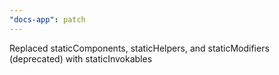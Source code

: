 ```yaml
---
"docs-app": patch
---
```


Replaced staticComponents, staticHelpers, and staticModifiers (deprecated) with staticInvokables
